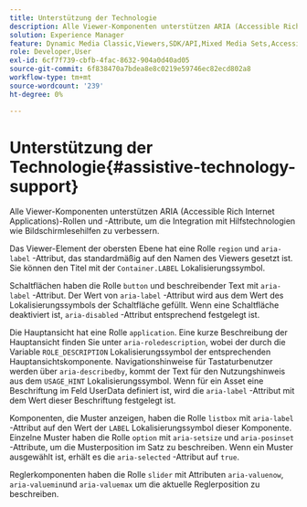 ```yaml
---
title: Unterstützung der Technologie
description: Alle Viewer-Komponenten unterstützen ARIA (Accessible Rich Internet Applications)-Rollen und -Attribute, um die Integration mit Hilfstechnologien wie Bildschirmlesehilfen zu verbessern.
solution: Experience Manager
feature: Dynamic Media Classic,Viewers,SDK/API,Mixed Media Sets,Accessibility
role: Developer,User
exl-id: 6cf7f739-cbfb-4fac-8632-904a0d40ad05
source-git-commit: 6f838470a7bdea8e8c0219e59746ec82ecd802a8
workflow-type: tm+mt
source-wordcount: '239'
ht-degree: 0%

---
```


# Unterstützung der Technologie{#assistive-technology-support}

Alle Viewer-Komponenten unterstützen ARIA (Accessible Rich Internet Applications)-Rollen und -Attribute, um die Integration mit Hilfstechnologien wie Bildschirmlesehilfen zu verbessern.

Das Viewer-Element der obersten Ebene hat eine Rolle `region` und `aria-label` -Attribut, das standardmäßig auf den Namen des Viewers gesetzt ist. Sie können den Titel mit der `Container.LABEL` Lokalisierungssymbol.

Schaltflächen haben die Rolle `button` und beschreibender Text mit `aria-label` -Attribut. Der Wert von `aria-label` -Attribut wird aus dem Wert des Lokalisierungssymbols der Schaltfläche gefüllt. Wenn eine Schaltfläche deaktiviert ist, `aria-disabled` -Attribut entsprechend festgelegt ist.

Die Hauptansicht hat eine Rolle `application`. Eine kurze Beschreibung der Hauptansicht finden Sie unter `aria-roledescription`, wobei der durch die Variable `ROLE_DESCRIPTION` Lokalisierungssymbol der entsprechenden Hauptansichtskomponente. Navigationshinweise für Tastaturbenutzer werden über `aria-describedby`, kommt der Text für den Nutzungshinweis aus dem `USAGE_HINT` Lokalisierungssymbol. Wenn für ein Asset eine Beschriftung im Feld UserData definiert ist, wird die `aria-label` -Attribut mit dem Wert dieser Beschriftung festgelegt ist.

Komponenten, die Muster anzeigen, haben die Rolle `listbox` mit `aria-label` -Attribut auf den Wert der `LABEL` Lokalisierungssymbol dieser Komponente. Einzelne Muster haben die Rolle `option` mit `aria-setsize` und `aria-posinset` -Attribute, um die Musterposition im Satz zu beschreiben. Wenn ein Muster ausgewählt ist, erhält es die `aria-selected` -Attribut auf `true`.

Reglerkomponenten haben die Rolle `slider` mit Attributen `aria-valuenow`, `aria-valuemin`und `aria-valuemax` um die aktuelle Reglerposition zu beschreiben.
